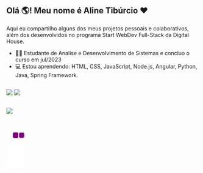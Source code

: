 ## Olá 🌎! Meu nome é Aline Tibúrcio ❤️

Aqui eu compartilho alguns dos meus projetos pessoais e colaborativos, além dos desenvolvidos no programa Start WebDev Full-Stack da Digital House.

- 👩‍🎓 Estudante de Analise e Desenvolvimento de Sistemas e concluo o curso em jul/2023                
- 💻 Estou aprendendo: HTML, CSS, JavaScript, Node.js, Angular, Python, Java, Spring Framework.

##

<div>
  <href="https://github.com/alinnetiburcio">
  <img height="180em" src="https://github-readme-stats.vercel.app/api?username=alinnetiburcio&show_icons=true&theme=dracula&include_all_commits=true&count_private=true"/>
  <img height="180em" src="https://github-readme-stats.vercel.app/api/top-langs/?username=alinnetiburcio&layout=compact&langs_count=168theme=dracula"/>  
</div>
  
##
  
<div>  
<a href="https://www.linkedin.com/in/alinetiburcio/" target="_blank"><img src="https://img.shields.io/badge/LinkedIn-0077B5?style=for-the-badge&logo=linkedin&logoColor=white" target="_blank"></a>
</div>


##
![snake gif](https://github.com/alinnetiburcio/alinnetiburcio/blob/output/github-contribution-grid-snake.gif)


